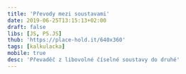 ```yaml
---
title: 'Převody mezi soustavami'
date: 2019-06-25T13:15:13+02:00
draft: false
libs: [JS, P5.JS]
thub: 'https://place-hold.it/640x360'
tags: [kalkulacka]
mobile: true
desc: 'Převaděč z libovolné číselné soustavy do druhé'
---
```


<script language="javascript" type="text/javascript" src="sketch.js"></script>
